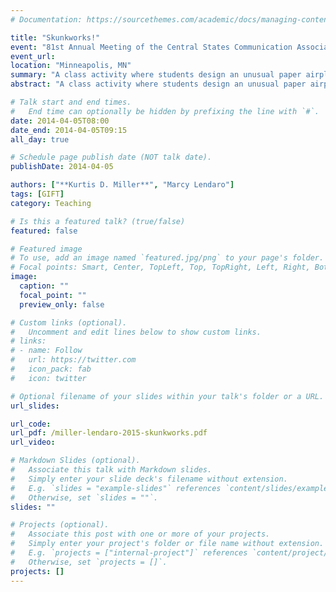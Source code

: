 ```yaml
---
# Documentation: https://sourcethemes.com/academic/docs/managing-content/

title: "Skunkworks!"
event: "81st Annual Meeting of the Central States Communication Association"
event_url:
location: "Minneapolis, MN"
summary: "A class activity where students design an unusual paper airplane, then create a set of instructions for another student to replicate the design. Students test-fly the completed models."
abstract: "A class activity where students design an unusual paper airplane, then create a set of instructions for another student to replicate the design. Students test-fly the completed models."

# Talk start and end times.
#   End time can optionally be hidden by prefixing the line with `#`.
date: 2014-04-05T08:00
date_end: 2014-04-05T09:15
all_day: true

# Schedule page publish date (NOT talk date).
publishDate: 2014-04-05

authors: ["**Kurtis D. Miller**", "Marcy Lendaro"]
tags: [GIFT]
category: Teaching

# Is this a featured talk? (true/false)
featured: false

# Featured image
# To use, add an image named `featured.jpg/png` to your page's folder. 
# Focal points: Smart, Center, TopLeft, Top, TopRight, Left, Right, BottomLeft, Bottom, BottomRight.
image:
  caption: ""
  focal_point: ""
  preview_only: false

# Custom links (optional).
#   Uncomment and edit lines below to show custom links.
# links:
# - name: Follow
#   url: https://twitter.com
#   icon_pack: fab
#   icon: twitter

# Optional filename of your slides within your talk's folder or a URL.
url_slides:

url_code:
url_pdf: /miller-lendaro-2015-skunkworks.pdf
url_video:

# Markdown Slides (optional).
#   Associate this talk with Markdown slides.
#   Simply enter your slide deck's filename without extension.
#   E.g. `slides = "example-slides"` references `content/slides/example-slides.md`.
#   Otherwise, set `slides = ""`.
slides: ""

# Projects (optional).
#   Associate this post with one or more of your projects.
#   Simply enter your project's folder or file name without extension.
#   E.g. `projects = ["internal-project"]` references `content/project/deep-learning/index.md`.
#   Otherwise, set `projects = []`.
projects: []
---
```

